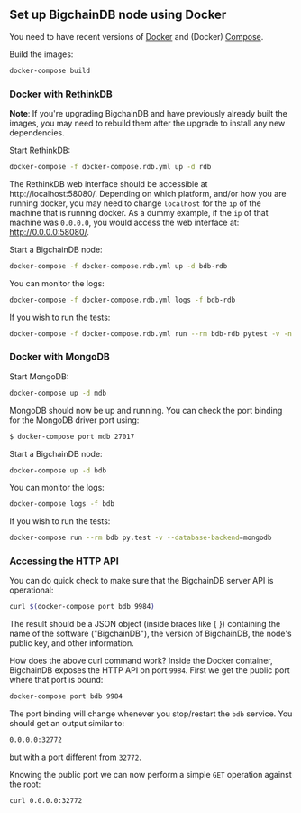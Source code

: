 ## Set up BigchainDB node using Docker

You need to have recent versions of [Docker](https://docs.docker.com/engine/installation/)
and (Docker) [Compose](https://docs.docker.com/compose/install/).

Build the images:

```bash
docker-compose build
```

### Docker with RethinkDB

**Note**: If you're upgrading BigchainDB and have previously already built the images, you may need
to rebuild them after the upgrade to install any new dependencies.

Start RethinkDB:

```bash
docker-compose -f docker-compose.rdb.yml up -d rdb
```

The RethinkDB web interface should be accessible at http://localhost:58080/.
Depending on which platform, and/or how you are running docker, you may need
to change `localhost` for the `ip` of the machine that is running docker. As a
dummy example, if the `ip` of that machine was `0.0.0.0`, you would access the
web interface at: http://0.0.0.0:58080/.

Start a BigchainDB node:

```bash
docker-compose -f docker-compose.rdb.yml up -d bdb-rdb
```

You can monitor the logs:

```bash
docker-compose -f docker-compose.rdb.yml logs -f bdb-rdb
```

If you wish to run the tests:

```bash
docker-compose -f docker-compose.rdb.yml run --rm bdb-rdb pytest -v -n auto
```

### Docker with MongoDB

Start MongoDB:

```bash
docker-compose up -d mdb
```

MongoDB should now be up and running. You can check the port binding for the
MongoDB driver port using:
```bash
$ docker-compose port mdb 27017
```

Start a BigchainDB node:

```bash
docker-compose up -d bdb
```

You can monitor the logs:

```bash
docker-compose logs -f bdb
```

If you wish to run the tests:

```bash
docker-compose run --rm bdb py.test -v --database-backend=mongodb
```

### Accessing the HTTP API

You can do quick check to make sure that the BigchainDB server API is operational:

```bash
curl $(docker-compose port bdb 9984)
```

The result should be a JSON object (inside braces like { })
containing the name of the software ("BigchainDB"),
the version of BigchainDB, the node's public key, and other information.

How does the above curl command work? Inside the Docker container, BigchainDB
exposes the HTTP API on port `9984`. First we get the public port where that
port is bound:

```bash
docker-compose port bdb 9984
```

The port binding will change whenever you stop/restart the `bdb` service. You
should get an output similar to:

```bash
0.0.0.0:32772
```

but with a port different from `32772`.


Knowing the public port we can now perform a simple `GET` operation against the
root:

```bash
curl 0.0.0.0:32772
```

